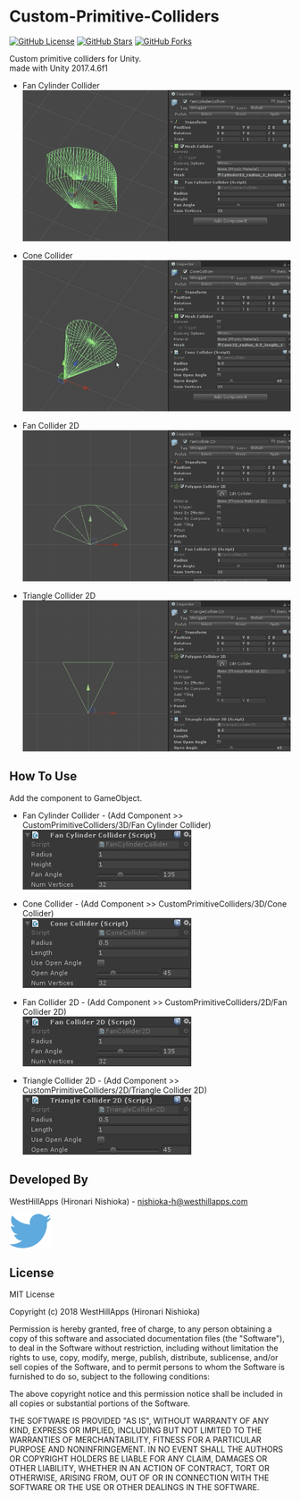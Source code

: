 # Custom-Primitive-Colliders

[![GitHub License](https://img.shields.io/badge/license-MIT-blue.svg)](http://opensource.org/licenses/mit-license.php)
[![GitHub Stars](https://img.shields.io/github/stars/WestHillApps/Custom-Primitive-Colliders.svg)](https://github.com/WestHillApps/Custom-Primitive-Colliders/stargazers)
[![GitHub Forks](https://img.shields.io/github/forks/WestHillApps/Custom-Primitive-Colliders.svg)](https://github.com/WestHillApps/Custom-Primitive-Colliders/network)


Custom primitive colliders for Unity.  
made with Unity 2017.4.6f1

* Fan Cylinder Collider  
![FanCylinderCollider](https://raw.githubusercontent.com/WestHillApps/westhillapps.github.io/master/res/custom-primitive-colliders_fan_cylinder_collider_01.gif)

* Cone Collider  
![ConeCollider](https://raw.githubusercontent.com/WestHillApps/westhillapps.github.io/master/res/custom-primitive-colliders_cone_collider_01.gif)

* Fan Collider 2D  
![FanCollider2D](https://raw.githubusercontent.com/WestHillApps/westhillapps.github.io/master/res/custom-primitive-colliders_fan_collider_2d_01.gif)

* Triangle Collider 2D  
![TriangleCollider2D](https://raw.githubusercontent.com/WestHillApps/westhillapps.github.io/master/res/custom-primitive-colliders_triangle_collider_2d_01.gif)

How To Use
-------
Add the component to GameObject.

* Fan Cylinder Collider - (Add Component >> CustomPrimitiveColliders/3D/Fan Cylinder Collider)  
![GradientColor02](https://raw.githubusercontent.com/WestHillApps/westhillapps.github.io/master/res/custom-primitive-colliders_fan_cylinder_collider_02.png)

* Cone Collider - (Add Component >> CustomPrimitiveColliders/3D/Cone Collider)  
![GradientColor02](https://raw.githubusercontent.com/WestHillApps/westhillapps.github.io/master/res/custom-primitive-colliders_cone_collider_02.png)

* Fan Collider 2D - (Add Component >> CustomPrimitiveColliders/2D/Fan Collider 2D)  
![GradientColor02](https://raw.githubusercontent.com/WestHillApps/westhillapps.github.io/master/res/custom-primitive-colliders_fan_collider_2d_02.png)

* Triangle Collider 2D - (Add Component >> CustomPrimitiveColliders/2D/Triangle Collider 2D)  
![GradientColor02](https://raw.githubusercontent.com/WestHillApps/westhillapps.github.io/master/res/custom-primitive-colliders_triangle_collider_2d_02.png)
  

Developed By
-------
WestHillApps (Hironari Nishioka) - <nishioka-h@westhillapps.com>

<a href="https://twitter.com/westhillapps">
<img alt="Follow me on Twitter"
src="https://raw.githubusercontent.com/WestHillApps/westhillapps.github.io/master/res/twitter.png" width="75"/>
</a>

License
-------
MIT License

Copyright (c) 2018 WestHillApps (Hironari Nishioka)

Permission is hereby granted, free of charge, to any person obtaining a copy
of this software and associated documentation files (the "Software"), to deal
in the Software without restriction, including without limitation the rights
to use, copy, modify, merge, publish, distribute, sublicense, and/or sell
copies of the Software, and to permit persons to whom the Software is
furnished to do so, subject to the following conditions:

The above copyright notice and this permission notice shall be included in all
copies or substantial portions of the Software.

THE SOFTWARE IS PROVIDED "AS IS", WITHOUT WARRANTY OF ANY KIND, EXPRESS OR
IMPLIED, INCLUDING BUT NOT LIMITED TO THE WARRANTIES OF MERCHANTABILITY,
FITNESS FOR A PARTICULAR PURPOSE AND NONINFRINGEMENT. IN NO EVENT SHALL THE
AUTHORS OR COPYRIGHT HOLDERS BE LIABLE FOR ANY CLAIM, DAMAGES OR OTHER
LIABILITY, WHETHER IN AN ACTION OF CONTRACT, TORT OR OTHERWISE, ARISING FROM,
OUT OF OR IN CONNECTION WITH THE SOFTWARE OR THE USE OR OTHER DEALINGS IN THE
SOFTWARE.

